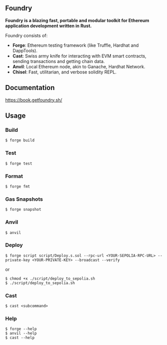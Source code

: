 ## Foundry

**Foundry is a blazing fast, portable and modular toolkit for Ethereum application development written in Rust.**

Foundry consists of:

- **Forge**: Ethereum testing framework (like Truffle, Hardhat and DappTools).
- **Cast**: Swiss army knife for interacting with EVM smart contracts, sending transactions and getting chain data.
- **Anvil**: Local Ethereum node, akin to Ganache, Hardhat Network.
- **Chisel**: Fast, utilitarian, and verbose solidity REPL.

## Documentation

https://book.getfoundry.sh/

## Usage

### Build

```shell
$ forge build
```

### Test

```shell
$ forge test
```

### Format

```shell
$ forge fmt
```

### Gas Snapshots

```shell
$ forge snapshot
```

### Anvil

```shell
$ anvil
```

### Deploy

```shell
$ forge script script/Deploy.s.sol --rpc-url <YOUR-SEPOLIA-RPC-URL> --private-key <YOUR-PRIVATE-KEY> --broadcast --verify
```

or

```shell
$ chmod +x ./script/deploy_to_sepolia.sh
$ ./script/deploy_to_sepolia.sh
```

### Cast

```shell
$ cast <subcommand>
```

### Help

```shell
$ forge --help
$ anvil --help
$ cast --help
```
